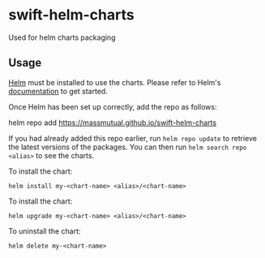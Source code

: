 # swift-helm-charts
Used for helm charts packaging 

## Usage

[Helm](https://helm.sh) must be installed to use the charts.  Please refer to
Helm's [documentation](https://helm.sh/docs) to get started.

Once Helm has been set up correctly, add the repo as follows:

  helm repo add <alias> https://massmutual.github.io/swift-helm-charts

If you had already added this repo earlier, run `helm repo update` to retrieve
the latest versions of the packages.  You can then run `helm search repo
<alias>` to see the charts.

To install the <chart-name> chart:

    helm install my-<chart-name> <alias>/<chart-name>

To install the <chart-name> chart:

    helm upgrade my-<chart-name> <alias>/<chart-name>

  To uninstall the chart:

    helm delete my-<chart-name>
